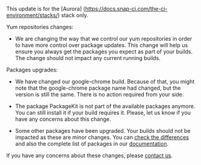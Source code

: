 This update is for the [Aurora] (https://docs.snap-ci.com/the-ci-environment/stacks/) stack only. 

Yum repositories changes:

* We are changing the way that we control our yum repositories in order to have more control over package updates. This change will help us ensure you always get the packages you expect as part of your builds. The change should not impact any current running builds.

Packages upgrades:

* We have changed our google-chrome build. Because of that, you might note that the google-chrome package name had changed, but the version is still the same. There is no action required from your side.

* The package PackageKit is not part of the available packages anymore. You can still install it if your build requires it. Please, let us know if you have any concerns about this change.

* Some other packages have been upgraded. Your builds should not be impacted as these are minor changes. You can [check the differences](https://s3.amazonaws.com/whats-new-prod/assets/packages/centos/diff-371-to-415.html) and also the complete list of packages in our [documentation](https://docs.snap-ci.com/the-ci-environment/complete-package-list/).

If you have any concerns about these changes, please [contact us](https://snap-ci.com/contact-us).
